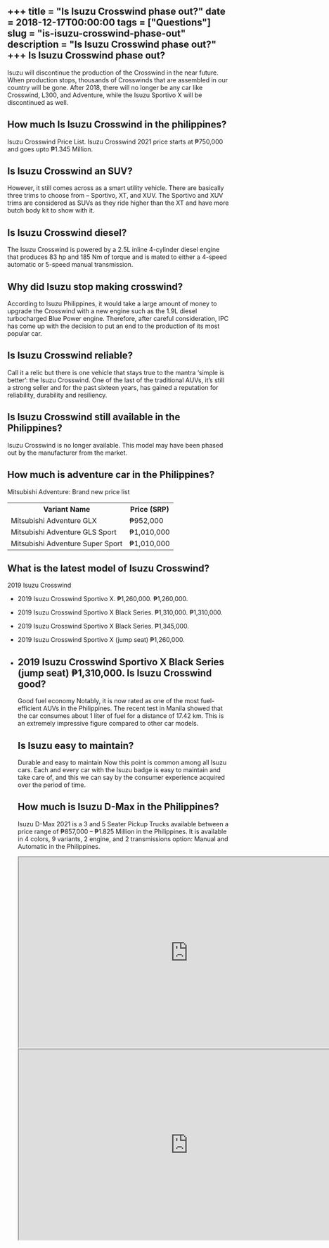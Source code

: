 +++
title = "Is Isuzu Crosswind phase out?"
date = 2018-12-17T00:00:00
tags = ["Questions"]
slug = "is-isuzu-crosswind-phase-out"
description = "Is Isuzu Crosswind phase out?"
+++
Is Isuzu Crosswind phase out?
-----------------------------

Isuzu will discontinue the production of the Crosswind in the near future. When production stops, thousands of Crosswinds that are assembled in our country will be gone. After 2018, there will no longer be any car like Crosswind, L300, and Adventure, while the Isuzu Sportivo X will be discontinued as well.

How much Is Isuzu Crosswind in the philippines?
-----------------------------------------------

Isuzu Crosswind Price List. Isuzu Crosswind 2021 price starts at ₱750,000 and goes upto ₱1.345 Million.

Is Isuzu Crosswind an SUV?
--------------------------

However, it still comes across as a smart utility vehicle. There are basically three trims to choose from – Sportivo, XT, and XUV. The Sportivo and XUV trims are considered as SUVs as they ride higher than the XT and have more butch body kit to show with it.

Is Isuzu Crosswind diesel?
--------------------------

The Isuzu Crosswind is powered by a 2.5L inline 4-cylinder diesel engine that produces 83 hp and 185 Nm of torque and is mated to either a 4-speed automatic or 5-speed manual transmission.

Why did Isuzu stop making crosswind?
------------------------------------

According to Isuzu Philippines, it would take a large amount of money to upgrade the Crosswind with a new engine such as the 1.9L diesel turbocharged Blue Power engine. Therefore, after careful consideration, IPC has come up with the decision to put an end to the production of its most popular car.

Is Isuzu Crosswind reliable?
----------------------------

Call it a relic but there is one vehicle that stays true to the mantra ‘simple is better’: the Isuzu Crosswind. One of the last of the traditional AUVs, it’s still a strong seller and for the past sixteen years, has gained a reputation for reliability, durability and resiliency.

Is Isuzu Crosswind still available in the Philippines?
------------------------------------------------------

Isuzu Crosswind is no longer available. This model may have been phased out by the manufacturer from the market.

How much is adventure car in the Philippines?
---------------------------------------------

Mitsubishi Adventure: Brand new price list

<table><tr><th>Variant Name</th><th>Price (SRP)</th></tr><tr><td>Mitsubishi Adventure GLX</td><td>₱952,000</td></tr><tr><td>Mitsubishi Adventure GLS Sport</td><td>₱1,010,000</td></tr><tr><td>Mitsubishi Adventure Super Sport</td><td>₱1,010,000</td></tr></table>

What is the latest model of Isuzu Crosswind?
--------------------------------------------

2019 Isuzu Crosswind

- 2019 Isuzu Crosswind Sportivo X. ₱1,260,000. ₱1,260,000.
- 2019 Isuzu Crosswind Sportivo X Black Series. ₱1,310,000. ₱1,310,000.
- 2019 Isuzu Crosswind Sportivo X Black Series. ₱1,345,000.
- 2019 Isuzu Crosswind Sportivo X (jump seat) ₱1,260,000.
- 2019 Isuzu Crosswind Sportivo X Black Series (jump seat) ₱1,310,000. Is Isuzu Crosswind good?
    ------------------------
    
    Good fuel economy Notably, it is now rated as one of the most fuel-efficient AUVs in the Philippines. The recent test in Manila showed that the car consumes about 1 liter of fuel for a distance of 17.42 km. This is an extremely impressive figure compared to other car models.
    
    Is Isuzu easy to maintain?
    --------------------------
    
    Durable and easy to maintain Now this point is common among all Isuzu cars. Each and every car with the Isuzu badge is easy to maintain and take care of, and this we can say by the consumer experience acquired over the period of time.
    
    How much is Isuzu D-Max in the Philippines?
    -------------------------------------------
    
    Isuzu D-Max 2021 is a 3 and 5 Seater Pickup Trucks available between a price range of ₱857,000 – ₱1.825 Million in the Philippines. It is available in 4 colors, 9 variants, 2 engine, and 2 transmissions option: Manual and Automatic in the Philippines.
    
    <iframe allow="accelerometer; autoplay; clipboard-write; encrypted-media; gyroscope; picture-in-picture" allowfullscreen="" class="__youtube_prefs__  epyt-is-override  no-lazyload" data-no-lazy="1" data-origheight="433" data-origwidth="770" data-skipgform_ajax_framebjll="" height="433" id="_ytid_76477" loading="lazy" src="https://www.youtube.com/embed/EV0uecVuKw0?enablejsapi=1&autoplay=0&cc_load_policy=0&cc_lang_pref=&iv_load_policy=1&loop=0&modestbranding=0&rel=1&fs=1&playsinline=0&autohide=2&theme=dark&color=red&controls=1&" title="YouTube player" width="770"></iframe>  
    <iframe allow="accelerometer; autoplay; clipboard-write; encrypted-media; gyroscope; picture-in-picture" allowfullscreen="" class="__youtube_prefs__  epyt-is-override  no-lazyload" data-no-lazy="1" data-origheight="433" data-origwidth="770" data-skipgform_ajax_framebjll="" height="433" id="_ytid_41475" loading="lazy" src="https://www.youtube.com/embed/M0UEDPnxG08?enablejsapi=1&autoplay=0&cc_load_policy=0&cc_lang_pref=&iv_load_policy=1&loop=0&modestbranding=0&rel=1&fs=1&playsinline=0&autohide=2&theme=dark&color=red&controls=1&" title="YouTube player" width="770"></iframe>